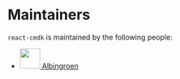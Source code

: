 # Maintainers

`react-cmdk` is maintained by the following people:

<ul style={{listStyle: "none", display: "flex", flexDirection: "column", padding: 0}}>
    <li>
        <a href="https://github.com/albingroen" style={{display: "flex", alignItems:"center",gap:"0.5rem"}}> 
          <img src="https://avatars.githubusercontent.com/u/19674362?v=4" width="40" height="40" /> Albingroen
        </a>  
    </li>
</ul>